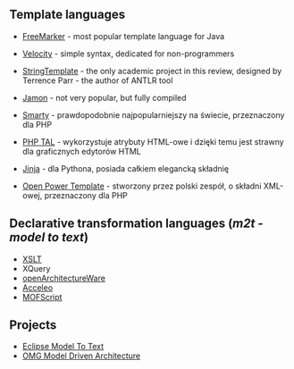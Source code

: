 ## Template languages ##
  * [FreeMarker](http://www.freemarker.org) - most popular template language for Java
  * [Velocity](http://velocity.apache.org) - simple syntax, dedicated for non-programmers
  * [StringTemplate](http://www.stringtemplate.org) - the only academic project in this review, designed by Terrence Parr - the author of ANTLR tool
  * [Jamon](http://www.jamon.org) - not very popular, but fully compiled

  * [Smarty](http://www.smarty.net) - prawdopodobnie najpopularniejszy na świecie, przeznaczony dla PHP
  * [PHP TAL](http://phptal.org) - wykorzystuje atrybuty HTML-owe i dzięki temu jest strawny dla graficznych edytorów HTML
  * [Jinja](http://jinja.pocoo.org) - dla Pythona, posiada całkiem elegancką składnię
  * [Open Power Template](http://www.invenzzia.org/en/projects/open-power-libraries/open-power-template) - stworzony przez polski zespół, o składni XML-owej, przeznaczony dla PHP

## Declarative transformation languages (_m2t - model to text_) ##
  * [XSLT](http://www.w3.org/Style/XSL/)
  * XQuery
  * [openArchitectureWare](http://www.openarchitectureware.org)
  * [Acceleo](http://wiki.eclipse.org/Acceleo)
  * [MOFScript](http://www.eclipse.org/gmt/mofscript/)

## Projects ##
  * [Eclipse Model To Text](http://www.eclipse.org/modeling/m2t/)
  * [OMG Model Driven Architecture](http://www.omg.org/mda/)